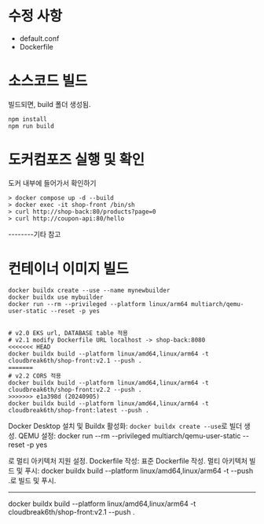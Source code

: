 # 수정 사항
- default.conf
- Dockerfile

# 소스코드 빌드
빌드되면, build 폴더 생성됨.
```
npm install
npm run build
```

# 도커컴포즈 실행 및 확인
도커 내부에 들어가서 확인하기
```
> docker compose up -d --build
> docker exec -it shop-front /bin/sh
> curl http://shop-back:80/products?page=0 
> curl http://coupon-api:80/hello
```

--------기타 참고


# 컨테이너 이미지 빌드
```
docker buildx create --use --name mynewbuilder
docker buildx use mybuilder
docker run --rm --privileged --platform linux/arm64 multiarch/qemu-user-static --reset -p yes


# v2.0 EKS url, DATABASE table 적용
# v2.1 modify Dockerfile URL localhost -> shop-back:8080
<<<<<<< HEAD
docker buildx build --platform linux/amd64,linux/arm64 -t cloudbreak6th/shop-front:v2.1 --push .
=======
# v2.2 CORS 적용
docker buildx build --platform linux/amd64,linux/arm64 -t cloudbreak6th/shop-front:v2.2 --push .
>>>>>>> e1a398d (20240905)
docker buildx build --platform linux/amd64,linux/arm64 -t cloudbreak6th/shop-front:latest --push .
```

Docker Desktop 설치 및 Buildx 활성화: `docker buildx create --use`로 빌더 생성.
QEMU 설정: 
docker run --rm --privileged multiarch/qemu-user-static --reset -p yes

로 멀티 아키텍처 지원 설정.
Dockerfile 작성: 표준 Dockerfile 작성.
멀티 아키텍처 빌드 및 푸시: docker buildx build --platform linux/amd64,linux/arm64 -t <your-image> --push .로 빌드 및 푸시.

-----------------


docker buildx build --platform linux/amd64,linux/arm64 -t cloudbreak6th/shop-front:v2.1 --push .